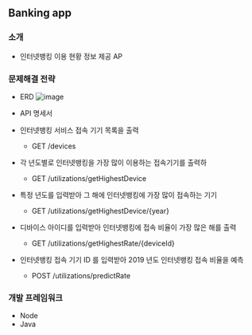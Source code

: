 ## Banking app

### 소개
- 인터넷뱅킹 이용 현황 정보 제공 AP 

### 문제해결 전략
- ERD
![image](https://user-images.githubusercontent.com/5827617/65154570-b2a22180-da66-11e9-8fe2-f538fb54437e.png)

- API 명세서
 - 인터넷뱅킹 서비스 접속 기기 목록을 출력
    - GET /devices
 - 각 년도별로 인터넷뱅킹을 가장 많이 이용하는 접속기기를 출력하
    - GET /utilizations/getHighestDevice
 - 특정 년도를 입력받아 그 해에 인터넷뱅킹에 가장 많이 접속하는 기기
    - GET /utilizations/getHighestDevice/{year}
 - 디바이스 아이디를 입력받아 인터넷뱅킹에 접속 비율이 가장 많은 해를 출력
    - GET ​/utilizations​/getHighestRate​/{deviceId}
 - 인터넷뱅킹 접속 기기 ID 를 입력받아 2019 년도 인터넷뱅킹 접속 비율을 예측
    - POST /utilizations/predictRate


### 개발 프레임워크 
- Node
- Java
